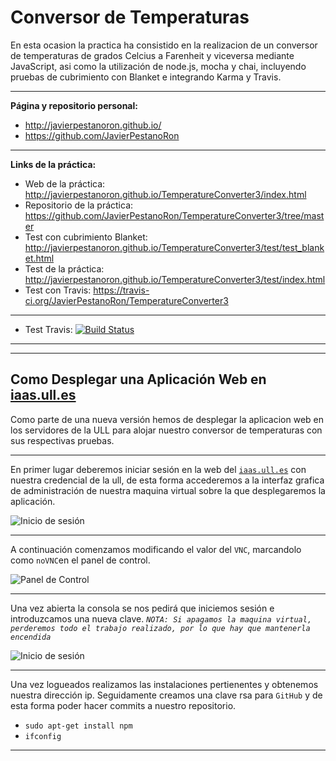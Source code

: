 **Conversor de Temperaturas**
=======================

En esta ocasion la practica ha consistido en la realizacion de un conversor de temperaturas de grados Celcius a Farenheit y viceversa mediante JavaScript, asi como la utilización de node.js, mocha y chai,
incluyendo pruebas de cubrimiento con Blanket e integrando Karma y Travis.

--------------------------------------------
 

**Página y repositorio personal:**
- http://javierpestanoron.github.io/
- https://github.com/JavierPestanoRon

-----------

**Links de la práctica:**
 - Web de la práctica: http://javierpestanoron.github.io/TemperatureConverter3/index.html
 - Repositorio de la práctica: https://github.com/JavierPestanoRon/TemperatureConverter3/tree/master
 - Test con cubrimiento Blanket: http://javierpestanoron.github.io/TemperatureConverter3/test/test_blanket.html
 - Test de la práctica: http://javierpestanoron.github.io/TemperatureConverter3/test/index.html
 - Test con Travis: https://travis-ci.org/JavierPestanoRon/TemperatureConverter3
 
---------- 
 - Test Travis: [![Build Status](https://travis-ci.org/JavierPestanoRon/TemperatureConverter3.svg)](https://travis-ci.org/JavierPestanoRon/TemperatureConverter3)
 
----------
----------

**Como Desplegar una Aplicación Web en [iaas.ull.es](iaas.ull.es)**
---------------------------------------------------------------

Como parte de una nueva versión hemos de desplegar la aplicacion web en los servidores de la ULL para alojar nuestro conversor de temperaturas con sus respectivas pruebas.

--------

En primer lugar deberemos iniciar sesión en la web del [`iaas.ull.es`](iaas.ull.es) con nuestra credencial de la ull, de esta forma accederemos a la interfaz grafica de administración de nuestra maquina virtual sobre la que desplegaremos la aplicación.

![Inicio de sesión](https://github.com/JavierPestanoRon/TemperatureConverter3/blob/master/images_md/Captura1.PNG)

----------

A continuación comenzamos modificando el valor del `VNC`, marcandolo como `noVNC`en el panel de control.

![Panel de Control](https://github.com/JavierPestanoRon/TemperatureConverter3/blob/master/images_md/Captura3.PNG)

----------

Una vez abierta la consola se nos pedirá que iniciemos sesión e introduzcamos una nueva clave.
*`NOTA: Si apagamos la maquina virtual, perderemos todo el trabajo realizado, por lo que hay que mantenerla encendida`*

![Inicio de sesión](https://github.com/JavierPestanoRon/TemperatureConverter3/blob/master/images_md/Captura4.PNG)

-----------
Una vez logueados realizamos las instalaciones pertienentes y obtenemos nuestra dirección ip.
Seguidamente creamos una clave rsa para `GitHub` y de esta forma poder hacer commits a nuestro repositorio.
- `sudo apt-get install npm`
- `ifconfig`

-----------







 


